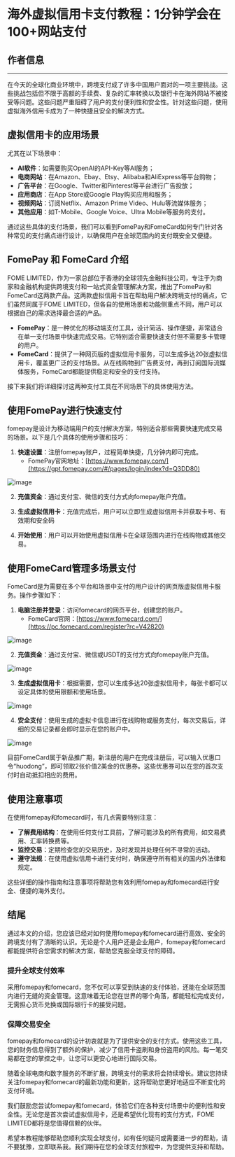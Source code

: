 # 海外虚拟信用卡支付教程：1分钟学会在100+网站支付

## 作者信息

---

在今天的全球化商业环境中，跨境支付成了许多中国用户面对的一项主要挑战。这些挑战包括但不限于高额的手续费、复杂的汇率转换以及银行卡在海外网站不被接受等问题。这些问题严重阻碍了用户的支付便利性和安全性。针对这些问题，使用虚拟海外信用卡成为了一种快捷且安全的解决方式。

## 虚拟信用卡的应用场景

尤其在以下场景中：

- **AI软件**：如需要购买OpenAI的API-Key等AI服务；
- **电商网站**：在Amazon、Ebay、Etsy、Alibaba和AliExpress等平台购物；
- **广告平台**：在Google、Twitter和Pinterest等平台进行广告投放；
- **应用商店**：在App Store或Google Play购买应用和服务；
- **视频网站**：订阅Netflix、Amazon Prime Video、Hulu等流媒体服务；
- **其他应用**：如T-Mobile、Google Voice、Ultra Mobile等服务的支付。

通过这些具体的支付场景，我们可以看到FomePay和FomeCard如何专门针对各种常见的支付痛点进行设计，以确保用户在全球范围内的支付既安全又便捷。

## FomePay 和 FomeCard 介绍

FOME LIMITED，作为一家总部位于香港的全球领先金融科技公司，专注于为商家和金融机构提供跨境支付和一站式资金管理解决方案，推出了FomePay和FomeCard这两款产品。这两款虚拟信用卡旨在帮助用户解决跨境支付的痛点，它们虽然同属于FOME LIMITED，但各自的使用场景和功能侧重点不同，用户可以根据自己的需求选择最合适的产品。

- **FomePay**：是一种优化的移动端支付工具，设计简洁、操作便捷，非常适合在单一支付场景中快速完成交易。它特别适合需要快速支付但不需要多卡管理的用户。
- **FomeCard**：提供了一种网页版的虚拟信用卡服务，可以生成多达20张虚拟信用卡，覆盖更广泛的支付场景。从在线购物到广告费支付，再到订阅国际流媒体服务，FomeCard都能提供稳定和安全的支付支持。

接下来我们将详细探讨这两种支付工具在不同场景下的具体使用方法。

## 使用FomePay进行快速支付

fomepay是设计为移动端用户的支付解决方案，特别适合那些需要快速完成交易的场景。以下是几个具体的使用步骤和技巧：

1. **快速设置**：注册fomepay账户，过程简单快捷，几分钟内即可完成。
   - FomePay官网地址：[https://www.fomepay.com/](https://gpt.fomepay.com/#/pages/login/index?d=Q3DD80)

![image](https://github.com/criminjordan738/hw/assets/169970462/a1d93fb5-fd3b-466d-a435-12e2f6278eb1)


2. **充值资金**：通过支付宝、微信的支付方式向fomepay账户充值。


3. **生成虚拟信用卡**：充值完成后，用户可以立即生成虚拟信用卡并获取卡号、有效期和安全码

4. **开始使用**：用户可以开始使用虚拟信用卡在全球范围内进行在线购物或其他交易。

## 使用FomeCard管理多场景支付

FomeCard是为需要在多个平台和场景中支付的用户设计的网页版虚拟信用卡服务。操作步骤如下：

1. **电脑注册并登录**：访问fomecard的网页平台，创建您的账户。
   - FomeCard官网：[https://www.fomecard.com/](https://pc.fomecard.com/register?rc=V42820)

![image](https://github.com/criminjordan738/hw/assets/169970462/70cd84f6-4022-487a-b932-4fca74e3b79d)


2. **充值资金**：通过支付宝、微信或USDT的支付方式向fomepay账户充值。

![image](https://github.com/criminjordan738/hw/assets/169970462/c9a8ca3a-9ee5-4dde-99b4-772359c38b50)


3. **生成虚拟信用卡**：根据需要，您可以生成多达20张虚拟信用卡，每张卡都可以设定具体的使用限额和使用场景。

![image](https://github.com/criminjordan738/hw/assets/169970462/5a122076-7116-44a8-8934-b57a1d9a6a85)


4. **安全支付**：使用生成的虚拟卡信息进行在线购物或服务支付，每次交易后，详细的交易记录都会即时显示在您的账户中。

![image](https://github.com/criminjordan738/hw/assets/169970462/82580010-b2b1-496e-a8c2-e85cabd0e0c8)


目前FomeCard属于新品推广期，新注册的用户在完成注册后，可以输入优惠口令“huodong”，即可领取2张价值2美金的优惠券。这些优惠券可以在您的首次支付时自动抵扣相应的费用。

## 使用注意事项

在使用fomepay和fomecard时，有几点需要特别注意：

- **了解费用结构**：在使用任何支付工具前，了解可能涉及的所有费用，如交易费用、汇率转换费等。
- **监控交易**：定期检查您的交易历史，及时发现并处理任何不寻常的活动。
- **遵守法规**：在使用虚拟信用卡进行支付时，确保遵守所有相关的国内外法律和规定。

这些详细的操作指南和注意事项将帮助您有效利用fomepay和fomecard进行安全、便捷的海外支付。

## 结尾

通过本文的介绍，您应该已经对如何使用fomepay和fomecard进行高效、安全的跨境支付有了清晰的认识。无论是个人用户还是企业用户，fomepay和fomecard都能提供符合您需求的解决方案，帮助您克服全球支付的障碍。

### 提升全球支付效率

采用fomepay和fomecard，您不仅可以享受到快速的支付体验，还能在全球范围内进行无缝的资金管理。这意味着无论您在世界的哪个角落，都能轻松完成支付，无需担心货币兑换或国际银行卡的接受问题。

### 保障交易安全

fomepay和fomecard的设计初衷就是为了提供安全的支付方式。使用这些工具，您的财务信息得到了额外的保护，减少了信用卡盗刷和身份盗用的风险。每一笔交易都在您的掌控之中，让您可以更安心地进行国际交易。

随着全球电商和数字服务的不断扩展，跨境支付的需求将会持续增长。建议您持续关注fomepay和fomecard的最新功能和更新，这将帮助您更好地适应不断变化的支付环境。

我们鼓励您尝试fomepay和fomecard，体验它们在各种支付场景中的便利性和安全性。无论您是首次尝试虚拟信用卡，还是希望优化现有的支付方式，FOME LIMITED都将是您值得信赖的伙伴。

希望本教程能够帮助您顺利实现全球支付，如有任何疑问或需要进一步的帮助，请不要犹豫，立即联系我。我们期待在您的全球支付旅程中，为您提供支持和帮助。


